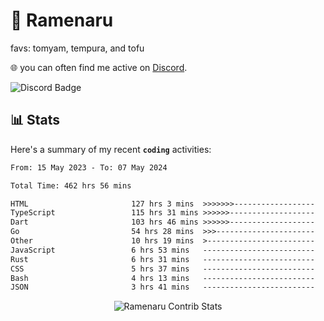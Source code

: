 # 🍜 Ramenaru
favs: tomyam, tempura, and tofu

🌐 you can often find me active on [Discord](https://discordapp.com/users/503291004200157185).

![Discord Badge](https://dcbadge.vercel.app/api/shield/503291004200157185)

## 📊 Stats

Here's a summary of my recent **`coding`** activities:

<!--START_SECTION:waka-->

```txt
From: 15 May 2023 - To: 07 May 2024

Total Time: 462 hrs 56 mins

HTML                       127 hrs 3 mins  >>>>>>>------------------   27.45 %
TypeScript                 115 hrs 31 mins >>>>>>-------------------   24.96 %
Dart                       103 hrs 46 mins >>>>>>-------------------   22.42 %
Go                         54 hrs 28 mins  >>>----------------------   11.77 %
Other                      10 hrs 19 mins  >------------------------   02.23 %
JavaScript                 6 hrs 53 mins   -------------------------   01.49 %
Rust                       6 hrs 31 mins   -------------------------   01.41 %
CSS                        5 hrs 37 mins   -------------------------   01.21 %
Bash                       4 hrs 13 mins   -------------------------   00.91 %
JSON                       3 hrs 41 mins   -------------------------   00.80 %
```

<!--END_SECTION:waka-->

<div style="text-align: center;">
   <img align="center" src="https://github-readme-streak-stats.herokuapp.com/?user=Ramenaru&theme=dark&card_width=520" alt="Ramenaru Contrib Stats" />
</div>

